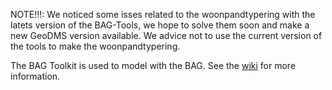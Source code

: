 NOTE!!!: We noticed some isses related to the woonpandtypering with the latets version of the BAG-Tools, we hope to solve them soon and make a new GeoDMS version available. We advice not to use the current version of the tools to make the woonpandtypering.


The BAG Toolkit is used to model with the BAG. See the [wiki](https://github.com/ObjectVision/BAG-Tools/wiki) for more information. 
